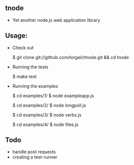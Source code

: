 tnode
-----

- Yet another node.js web application library

Usage:
-----

* Check out

 	$ git clone git://github.com/torgeir/tnode.git && cd tnode

* Running the tests

 	$ make test

* Running the examples

 	$ cd examples/1/
 	$ node exampleapp.js

 	$ cd examples/2/
 	$ node longpoll.js

 	$ cd examples/3/
	$ node verbs.js

 	$ cd examples/4/
 	$ node files.js

Todo
-----
- handle post requests
- creating a test-runner

	